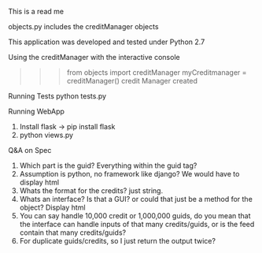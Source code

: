 This is a read me

objects.py includes the creditManager objects

This application was developed and tested under Python 2.7

Using the creditManager with the interactive console
>>> from objects import creditManager
>>> myCreditmanager = creditManager()
credit Manager created

Running Tests
python tests.py

Running WebApp
1. Install flask -> pip install flask
2. python views.py


Q&A on Spec
1. Which part is the guid? Everything within the guid tag?
2. Assumption is python, no framework like django? We would have to display html
3. Whats the format for the credits? just string. 
4. Whats an interface? Is that a GUI? or could that just be a method for the object? Display html
5. You can say handle 10,000 credit or 1,000,000 guids, do you mean that the interface can handle inputs of that many credits/guids, or is the feed contain that many credits/guids?
6. For duplicate guids/credits, so I just return the output twice? 
